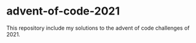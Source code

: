 # advent-of-code-2021
This repository include my solutions to the advent of code challenges of 2021.
